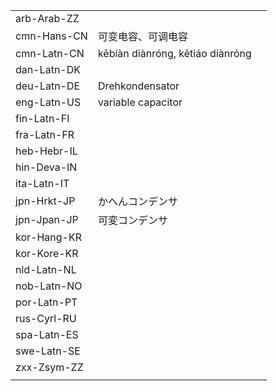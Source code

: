 | | | |
|-|-|-|
| arb-Arab-ZZ |  |  |
| cmn-Hans-CN | 可变电容、可调电容 |  |
| cmn-Latn-CN | kěbiàn diànróng, kětiáo diànróng |  |
| dan-Latn-DK |  |  |
| deu-Latn-DE | Drehkondensator |  |
| eng-Latn-US | variable capacitor |  |
| fin-Latn-FI |  |  |
| fra-Latn-FR |  |  |
| heb-Hebr-IL |  |  |
| hin-Deva-IN |  |  |
| ita-Latn-IT |  |  |
| jpn-Hrkt-JP | かへんコンデンサ |  |
| jpn-Jpan-JP | 可変コンデンサ |  |
| kor-Hang-KR |  |  |
| kor-Kore-KR |  |  |
| nld-Latn-NL |  |  |
| nob-Latn-NO |  |  |
| por-Latn-PT |  |  |
| rus-Cyrl-RU |  |  |
| spa-Latn-ES |  |  |
| swe-Latn-SE |  |  |
| zxx-Zsym-ZZ |  |  |
|  |  |  |